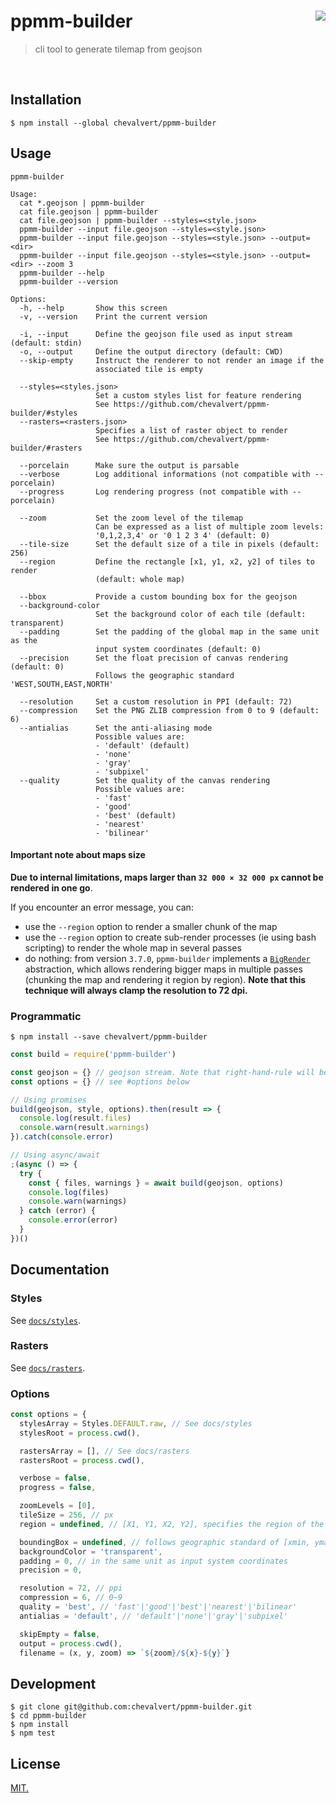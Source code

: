 # ppmm-builder [<img src="https://github.com/chevalvert.png?size=100" align="right">](http://chevalvert.fr/)
> cli tool to generate tilemap from geojson

<br>

## Installation

```console
$ npm install --global chevalvert/ppmm-builder
```

## Usage

```
ppmm-builder

Usage:
  cat *.geojson | ppmm-builder
  cat file.geojson | ppmm-builder
  cat file.geojson | ppmm-builder --styles=<style.json>
  ppmm-builder --input file.geojson --styles=<style.json>
  ppmm-builder --input file.geojson --styles=<style.json> --output=<dir>
  ppmm-builder --input file.geojson --styles=<style.json> --output=<dir> --zoom 3
  ppmm-builder --help
  ppmm-builder --version

Options:
  -h, --help       Show this screen
  -v, --version    Print the current version

  -i, --input      Define the geojson file used as input stream (default: stdin)
  -o, --output     Define the output directory (default: CWD)
  --skip-empty     Instruct the renderer to not render an image if the
                   associated tile is empty

  --styles=<styles.json>
                   Set a custom styles list for feature rendering
                   See https://github.com/chevalvert/ppmm-builder/#styles
  --rasters=<rasters.json>
                   Specifies a list of raster object to render
                   See https://github.com/chevalvert/ppmm-builder/#rasters

  --porcelain      Make sure the output is parsable
  --verbose        Log additional informations (not compatible with --porcelain)
  --progress       Log rendering progress (not compatible with --porcelain)

  --zoom           Set the zoom level of the tilemap
                   Can be expressed as a list of multiple zoom levels:
                   '0,1,2,3,4' or '0 1 2 3 4' (default: 0)
  --tile-size      Set the default size of a tile in pixels (default: 256)
  --region         Define the rectangle [x1, y1, x2, y2] of tiles to render
                   (default: whole map)

  --bbox           Provide a custom bounding box for the geojson
  --background-color
                   Set the background color of each tile (default: transparent)
  --padding        Set the padding of the global map in the same unit as the
                   input system coordinates (default: 0)
  --precision      Set the float precision of canvas rendering (default: 0)
                   Follows the geographic standard 'WEST,SOUTH,EAST,NORTH'

  --resolution     Set a custom resolution in PPI (default: 72)
  --compression    Set the PNG ZLIB compression from 0 to 9 (default: 6)
  --antialias      Set the anti-aliasing mode
                   Possible values are:
                   - 'default' (default)
                   - 'none'
                   - 'gray'
                   - 'subpixel'
  --quality        Set the quality of the canvas rendering
                   Possible values are:
                   - 'fast'
                   - 'good'
                   - 'best' (default)
                   - 'nearest'
                   - 'bilinear'
```

#### Important note about maps size
**Due to internal limitations, maps larger than `32 000 × 32 000 px` cannot be rendered in one go**.

If you encounter an error message, you can:

- use the `--region` option to render a smaller chunk of the map
- use the `--region` option to create sub-render processes (ie using bash scripting) to render the whole map in several passes
- do nothing: from version `3.7.0`, `ppmm-builder` implements a [`BigRender`](lib/abstractions/BigRender.js) abstraction, which allows rendering bigger maps in multiple passes (chunking the map and rendering it region by region). **Note that this technique will always clamp the resolution to 72 dpi.**

### Programmatic

```console
$ npm install --save chevalvert/ppmm-builder
```

```js
const build = require('ppmm-builder')

const geojson = {} // geojson stream. Note that right-hand-rule will be ensured during build
const options = {} // see #options below

// Using promises
build(geojson, style, options).then(result => {
  console.log(result.files)
  console.warn(result.warnings)
}).catch(console.error)

// Using async/await
;(async () => {
  try {
    const { files, warnings } = await build(geojson, options)
    console.log(files)
    console.warn(warnings)
  } catch (error) {
    console.error(error)
  }
})()
```

## Documentation

### Styles
See [`docs/styles`](docs/styles.md).

### Rasters
See [`docs/rasters`](docs/rasters.md).

### Options

```js
const options = {
  stylesArray = Styles.DEFAULT.raw, // See docs/styles
  stylesRoot = process.cwd(),

  rastersArray = [], // See docs/rasters
  rastersRoot = process.cwd(),

  verbose = false,
  progress = false,

  zoomLevels = [0],
  tileSize = 256, // px
  region = undefined, // [X1, Y1, X2, Y2], specifies the region of the tileset to render

  boundingBox = undefined, // follows geographic standard of [xmin, ymax, xmax, ymin]
  backgroundColor = 'transparent',
  padding = 0, // in the same unit as input system coordinates
  precision = 0,

  resolution = 72, // ppi
  compression = 6, // 0~9
  quality = 'best', // 'fast'|'good'|'best'|'nearest'|'bilinear'
  antialias = 'default', // 'default'|'none'|'gray'|'subpixel'

  skipEmpty = false,
  output = process.cwd(),
  filename = (x, y, zoom) => `${zoom}/${x}-${y}`}
```

## Development

```console
$ git clone git@github.com:chevalvert/ppmm-builder.git
$ cd ppmm-builder
$ npm install
$ npm test
```

## License
[MIT.](https://tldrlegal.com/license/mit-license)
